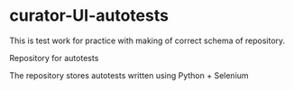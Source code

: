 # curator-UI-autotests
This is test work for practice with making of correct schema of repository.

Repository for autotests

The repository stores autotests written using Python + Selenium
